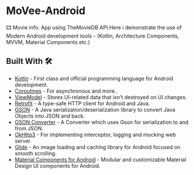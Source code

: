 # MoVee-Android
🎞️ Movie info. App using TheMovieDB API.Here i demonstrate the use of Modern Android development tools - (Kotlin, Architecture Components, MVVM, Material Components etc.)
## Built With 🛠
* [Kotlin] - First class and official programming language for Android development.
* [Coroutines] - For asynchronous and more..
* [ViewModel] - Stores UI-related data that isn't destroyed on UI changes.
* [Retrofit] - A type-safe HTTP client for Android and Java.
* [GSON] - A Java serialization/deserialization library to convert Java Objects into JSON and back.
* [GSON Converter] - A Converter which uses Gson for serialization to and from JSON.
* [OkHttp3] - For implementing interceptor, logging and mocking web server.
* [Glide] - An image loading and caching library for Android focused on smooth scrolling.
* [Material Components for Android] - Modular and customizable Material Design UI components for Android.




[Kotlin]: https://kotlinlang.org/
[Coroutines]: https://kotlinlang.org/docs/coroutines-overview.html
[ViewModel]: https://developer.android.com/topic/libraries/architecture/viewmodel
[Retrofit]: https://square.github.io/retrofit/
[GSON]: https://github.com/google/gson
[GSON Converter]: https://github.com/square/retrofit/tree/master/retrofit-converters/gson
[OkHttp3]: https://github.com/square/okhttp
[Glide]: https://github.com/bumptech/glide
[Material Components for Android]: https://github.com/material-components/material-components-android
